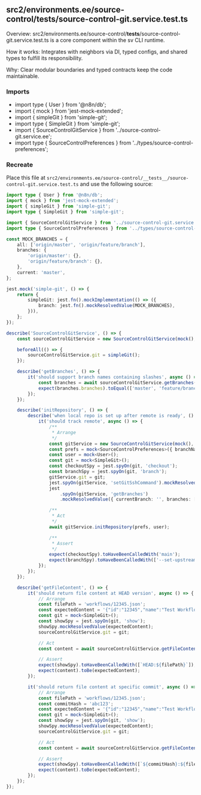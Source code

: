 ## src2/environments.ee/source-control/__tests__/source-control-git.service.test.ts

Overview: src2/environments.ee/source-control/__tests__/source-control-git.service.test.ts is a core component within the sv CLI runtime.

How it works: Integrates with neighbors via DI, typed configs, and shared types to fulfill its responsibility.

Why: Clear modular boundaries and typed contracts keep the code maintainable.

### Imports

- import type { User } from '@n8n/db';
- import { mock } from 'jest-mock-extended';
- import { simpleGit } from 'simple-git';
- import type { SimpleGit } from 'simple-git';
- import { SourceControlGitService } from '../source-control-git.service.ee';
- import type { SourceControlPreferences } from '../types/source-control-preferences';

### Recreate

Place this file at `src2/environments.ee/source-control/__tests__/source-control-git.service.test.ts` and use the following source:

```ts
import type { User } from '@n8n/db';
import { mock } from 'jest-mock-extended';
import { simpleGit } from 'simple-git';
import type { SimpleGit } from 'simple-git';

import { SourceControlGitService } from '../source-control-git.service.ee';
import type { SourceControlPreferences } from '../types/source-control-preferences';

const MOCK_BRANCHES = {
	all: ['origin/master', 'origin/feature/branch'],
	branches: {
		'origin/master': {},
		'origin/feature/branch': {},
	},
	current: 'master',
};

jest.mock('simple-git', () => {
	return {
		simpleGit: jest.fn().mockImplementation(() => ({
			branch: jest.fn().mockResolvedValue(MOCK_BRANCHES),
		})),
	};
});

describe('SourceControlGitService', () => {
	const sourceControlGitService = new SourceControlGitService(mock(), mock(), mock());

	beforeAll(() => {
		sourceControlGitService.git = simpleGit();
	});

	describe('getBranches', () => {
		it('should support branch names containing slashes', async () => {
			const branches = await sourceControlGitService.getBranches();
			expect(branches.branches).toEqual(['master', 'feature/branch']);
		});
	});

	describe('initRepository', () => {
		describe('when local repo is set up after remote is ready', () => {
			it('should track remote', async () => {
				/**
				 * Arrange
				 */
				const gitService = new SourceControlGitService(mock(), mock(), mock());
				const prefs = mock<SourceControlPreferences>({ branchName: 'main' });
				const user = mock<User>();
				const git = mock<SimpleGit>();
				const checkoutSpy = jest.spyOn(git, 'checkout');
				const branchSpy = jest.spyOn(git, 'branch');
				gitService.git = git;
				jest.spyOn(gitService, 'setGitSshCommand').mockResolvedValue();
				jest
					.spyOn(gitService, 'getBranches')
					.mockResolvedValue({ currentBranch: '', branches: ['main'] });

				/**
				 * Act
				 */
				await gitService.initRepository(prefs, user);

				/**
				 * Assert
				 */
				expect(checkoutSpy).toHaveBeenCalledWith('main');
				expect(branchSpy).toHaveBeenCalledWith(['--set-upstream-to=origin/main', 'main']);
			});
		});
	});

	describe('getFileContent', () => {
		it('should return file content at HEAD version', async () => {
			// Arrange
			const filePath = 'workflows/12345.json';
			const expectedContent = '{"id":"12345","name":"Test Workflow"}';
			const git = mock<SimpleGit>();
			const showSpy = jest.spyOn(git, 'show');
			showSpy.mockResolvedValue(expectedContent);
			sourceControlGitService.git = git;

			// Act
			const content = await sourceControlGitService.getFileContent(filePath);

			// Assert
			expect(showSpy).toHaveBeenCalledWith([`HEAD:${filePath}`]);
			expect(content).toBe(expectedContent);
		});

		it('should return file content at specific commit', async () => {
			// Arrange
			const filePath = 'workflows/12345.json';
			const commitHash = 'abc123';
			const expectedContent = '{"id":"12345","name":"Test Workflow"}';
			const git = mock<SimpleGit>();
			const showSpy = jest.spyOn(git, 'show');
			showSpy.mockResolvedValue(expectedContent);
			sourceControlGitService.git = git;

			// Act
			const content = await sourceControlGitService.getFileContent(filePath, commitHash);

			// Assert
			expect(showSpy).toHaveBeenCalledWith([`${commitHash}:${filePath}`]);
			expect(content).toBe(expectedContent);
		});
	});
});

```
